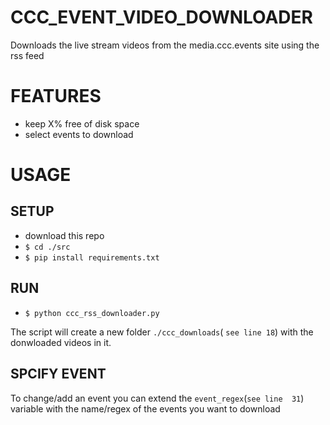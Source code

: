 # CCC_EVENT_VIDEO_DOWNLOADER
Downloads the live stream videos from the media.ccc.events site using the rss feed





# FEATURES
* keep X% free of disk space
* select events to download




# USAGE

## SETUP
* download this repo
* `$ cd ./src`
* `$ pip install requirements.txt`

## RUN

* `$ python ccc_rss_downloader.py`

The script will create a new folder `./ccc_downloads`( `see line 18`) with the donwloaded videos in it.


## SPCIFY EVENT

To change/add an event you can extend the `event_regex`(`see line  31`) variable with the name/regex of the events you want to download
